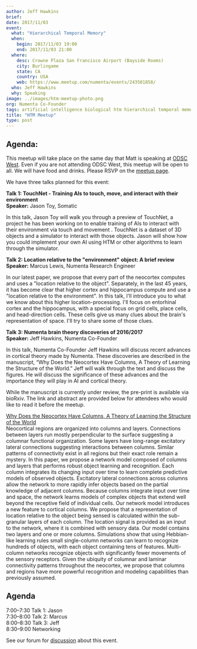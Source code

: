```yaml
---
author: Jeff Hawkins
brief:
date: 2017/11/03
event:
  what: "Hierarchical Temporal Memory"
  when:
    begin: 2017/11/03 19:00
    end: 2017/11/03 21:00
  where:
    desc: Crowne Plaza San Francisco Airport (Bayside Rooms)
    city: Burlingame
    state: CA
    country: USA
    web: https://www.meetup.com/numenta/events/243501858/
  who: Jeff Hawkins
  why: Speaking
image: ../images/htm-meetup-photo.png
org: Numenta Co-Founder
tags: artificial intelligence biological htm hierarchical temporal memory computing brain
title: "HTM Meetup"
type: post
---
```

## Agenda:

This meetup will take place on the same day that Matt is speaking at [ODSC West](https://www.odsc.com/california).
Even if you are not attending ODSC West, this meetup will be open to all. We will have food and drinks. Please RSVP on the [meetup page](https://www.meetup.com/numenta/events/243501858/).

We have three talks planned for this event:

**Talk 1: TouchNet - Training AIs to touch, move, and interact with their environment** <br/>
**Speaker:** Jason Toy, Somatic

In this talk, Jason Toy will walk you through a preview of TouchNet, a project he has been working on to enable training of AIs to interact with their environment via touch and movement . TouchNet is a dataset of 3D objects and a simulator to interact with those objects. Jason will show how you could implement your own AI using HTM or other algorithms to learn through the simulator.

**Talk 2: Location relative to the "environment" object: A brief review** <br/>
**Speaker:** Marcus Lewis, Numenta Research Engineer

In our latest paper, we propose that every part of the neocortex computes and uses a "location relative to the object".
Separately, in the last 45 years, it has become clear that higher cortex and hippocampus compute and use a "location relative to the environment".
In this talk, I'll introduce you to what we know about this higher location-processing. I'll focus on entorhinal cortex and the hippocampus,
with a special focus on grid cells, place cells, and head-direction cells. These cells give us many clues about the brain's representation of space.
I'll try to share some of those clues.


**Talk 3: Numenta brain theory discoveries of 2016/2017**<br/>
**Speaker:** Jeff Hawkins, Numenta Co-Founder

In this talk, Numenta Co-Founder Jeff Hawkins will discuss recent advances in cortical theory made by Numenta.
These discoveries are described in the manuscript, “Why Does the Neocortex Have Columns, A Theory of Learning the Structure of the World.”  Jeff will walk through the text and discuss the figures.  He will discuss the significance of these advances and the importance they will play in AI and cortical theory.  

While the manuscript is currently under review, the pre-print is available via bioRxiv.  The link and abstract are provided below for attendees who would like to read it before the meetup.  

[Why Does the Neocortex Have Columns, A Theory of Learning the Structure of the World](https://doi.org/10.1101/162263)<br/>
Neocortical regions are organized into columns and layers. Connections between layers run mostly perpendicular to the surface suggesting a columnar functional organization.
Some layers have long-range excitatory lateral connections suggesting interactions between columns.
Similar patterns of connectivity exist in all regions but their exact role remain a mystery. In this paper,
we propose a network model composed of columns and layers that performs robust object learning and recognition.
Each column integrates its changing input over time to learn complete predictive models of observed objects.
Excitatory lateral connections across columns allow the network to more rapidly infer objects based on the partial knowledge of adjacent columns.
Because columns integrate input over time and space, the network learns models of complex objects that extend well beyond the receptive field of individual cells.
Our network model introduces a new feature to cortical columns. We propose that a representation of location relative to the object being sensed
is calculated within the sub-granular layers of each column. The location signal is provided as an input to the network, where it is combined with sensory data.
Our model contains two layers and one or more columns. Simulations show that using Hebbian-like learning rules small single-column networks can learn to
recognize hundreds of objects, with each object containing tens of features. Multi-column networks recognize objects with significantly fewer movements of the sensory receptors.
Given the ubiquity of columnar and laminar connectivity patterns throughout the neocortex, we propose that columns and regions have more powerful recognition
and modeling capabilities than previously assumed.


**Agenda**
------
7:00–7:30 Talk 1: Jason <br/>
7:30–8:00 Talk 2: Marcus<br/>
8:00–8:30 Talk 3: Jeff<br/>
8:30–9:00 Networking<br/>


See our forum for [discussion](https://discourse.numenta.org/t/htm-meetup-planning-november-3-in-sf/2830) about this event.
